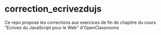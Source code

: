 # correction_ecrivezdujs
Ce repo propose les corrections aux exercices de fin de chapitre du cours "Ecrivez du JavaScript pour le Web" d'OpenClassrooms
